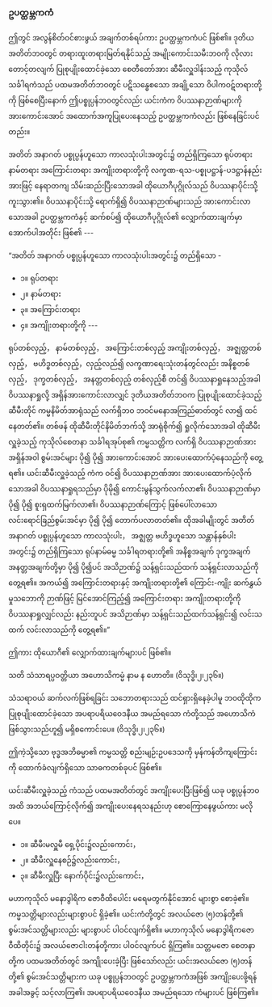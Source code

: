 ### ဥပတ္ထမ္ဘကကံ

ဤတွင် အလွန်စိတ်ဝင်စားဖွယ် အချက်တစ်ရပ်ကား ဥပတ္ထမ္ဘကကံပင် ဖြစ်၏။ 
ဒုတိယအတိတ်ဘဝတွင် တရားထူးတရားမြတ်ရနိုင်သည့် အမျိုးကောင်းသမီးဘဝကို လိုလားတောင့်တလျက် ပြုစုပျိုးထောင်ခဲ့သော စေတီတော်အား ဆီမီးလှူဒါန်းသည့် ကုသိုလ် သင်္ခါရကံသည် ပထမအတိတ်ဘဝတွင် ပဋိသန္ဓေစသော အချို့သော ဝိပါကဝဋ်တရားတို့ကို ဖြစ်စေပြီးနောက် ဤပစ္စုပ္ပန်ဘဝတွင်လည်း ယင်းကံက ဝိပဿနာဉာဏ်များကို အားကောင်းအောင် အထောက်အကူပြုပေးနေသည့် ဥပတ္ထမ္ဘကကံလည်း ဖြစ်နေခြင်းပင်တည်း။

အတိတ် အနာဂတ် ပစ္စုပ္ပန်ဟူသော ကာလသုံးပါးအတွင်း၌ တည်ရှိကြသော ရုပ်တရား နာမ်တရား အကြောင်းတရား အကျိုးတရားတို့ကို လက္ခဏ-ရသ-ပစ္စုပဋ္ဌာန်-ပဒဋ္ဌာန်နည်းအားဖြင့် နေရာတကျ သိမ်းဆည်းပြီးသောအခါ ထိုယောဂီပုဂ္ဂိုလ်သည် ဝိပဿနာပိုင်းသို့ ကူးသွား၏။ 
ဝိပဿနာပိုင်းသို့ ရောက်ရှိ၍ ဝိပဿနာဉာဏ်များသည် အားကောင်းလာသောအခါ ဥပတ္ထမ္ဘကကံနှင့် ဆက်စပ်၍ ထိုယောဂီပုဂ္ဂိုလ်၏ လျှောက်ထားချက်မှာ အောက်ပါအတိုင်း ဖြစ်၏ ---

“အတိတ် အနာဂတ် ပစ္စုပ္ပန်ဟူသော ကာလသုံးပါးအတွင်း၌ တည်ရှိသော -
- ၁။ ရုပ်တရား
- ၂။ နာမ်တရား
- ၃။ အကြောင်းတရား
- ၄။ အကျိုးတရားတို့ကို ---

ရုပ်တစ်လှည့်， နာမ်တစ်လှည့်， အကြောင်းတစ်လှည့် အကျိုးတစ်လှည့်， အဇ္ဈတ္တတစ်လှည့်， ဗဟိဒ္ဓတစ်လှည့်，လှည့်လည်၍ လက္ခဏာရေးသုံးတန်တွင်လည်း အနိစ္စတစ်လှည့်， ဒုက္ခတစ်လှည့်， အနတ္တတစ်လှည့် တစ်လှည့်စီ တင်၍ ဝိပဿနာရှုနေသည့်အခါ ဝိပဿနာရှုလို့ အရှိန်အားကောင်းလာလျှင် ဒုတိယအတိတ်ဘဝက ပြုစုပျိုးထောင်ခဲ့သည့် ဆီမီးတိုင် ကမ္မနိမိတ်အာရုံသည် လက်ရှိဘဝ ဘဝင်မနောအကြည်ဓာတ်တွင် လာ၍ ထင်နေတတ်၏။ 
တစ်ဖန် ထိုဆီမီးတိုင်နိမိတ်ဘက်သို့ အာရုံစိုက်၍ ရှုလိုက်သောအခါ ထိုဆီမီးလှူခဲ့သည့် ကုသိုလ်စေတနာ သင်္ခါရအုပ်စု၏ ကမ္မသတ္တိက လက်ရှိ ဝိပဿနာဉာဏ်အား အရှိန်အဝါ စွမ်းအင်များ ပို၍ ပို၍ အားကောင်းအောင် အားပေးထောက်ပံ့နေသည်ကို တွေ့ရ၏။ 
ယင်းဆီမီးလှူခဲ့သည့် ကံက ဝင်၍ ဝိပဿနာဉာဏ်အား အားပေးထောက်ပံ့လိုက်သောအခါ ဝိပဿနာရှုရသည်မှာ ပိုမို၍ ကောင်းမွန်သွက်လက်လာ၏၊ ဝိပဿနာဉာဏ်မှာ ပို၍ ပို၍ စူးရှထက်မြက်လာ၏၊ ဝိပဿနာဉာဏ်ကြောင့် ဖြစ်ပေါ်လာသော လင်းရောင်ခြည်စွမ်းအင်မှာ ပို၍ ပို၍ တောက်ပလာတတ်၏။ 
ထိုအခါမျိုးတွင် အတိတ် အနာဂတ် ပစ္စုပ္ပန်ဟူသော ကာလသုံးပါး， အဇ္ဈတ္တ ဗဟိဒ္ဓဟူသော သန္တာန်နှစ်ပါးအတွင်း၌ တည်ရှိကြသော ရုပ်နာမ်ဓမ္မ သင်္ခါရတရားတို့၏ အနိစ္စအချက် ဒုက္ခအချက် အနတ္တအချက်တို့မှာ ပို၍ ပို၍ပင် အသိဉာဏ်၌ သန့်ရှင်းသည်ထက် သန့်ရှင်းလာသည်ကို တွေ့ရ၏။ 
အကယ်၍ အကြောင်းတရားနှင့် အကျိုးတရားတို့၏ ကြောင်း-ကျိုး ဆက်နွှယ်မှုသဘောကို ဉာဏ်ဖြင့် မြင်အောင်ကြည့်၍ အကြောင်းတရား အကျိုးတရားတို့ကို ဝိပဿနာရှုလျှင်လည်း နည်းတူပင် အသိဉာဏ်မှာ သန့်ရှင်းသည်ထက်သန့်ရှင်း၍ လင်းသထက် လင်းလာသည်ကို တွေ့ရ၏။”

ဤကား ထိုယောဂီ၏ လျှောက်ထားချက်များပင် ဖြစ်၏။

သတိ သံသာရပ္ပဝတ္တိယာ အဟောသိကမ္မံ နာမ န ဟောတိ။ (ဝိသုဒ္ဓိ၊၂၊၂၃၆။)

သံသရာဝယ် ဆက်လက်ဖြစ်ရခြင်း သဘောတရားသည် ထင်ရှားရှိနေခဲ့ပါမူ ဘဝထိုထိုက ပြုစုပျိုးထောင်ခဲ့သော အပရာပရိယဝေဒနီယ အမည်ရသော ကံတို့သည် အဟောသိကံ ဖြစ်သွားသည်ဟူ၍ မရှိစကောင်းပေ။
(ဝိသုဒ္ဓိ၊၂၊၂၃၆။)

ဤကဲ့သို့သော ဗုဒ္ဓအဘိဓမ္မာ၏ ကမ္မသတ္တိ စည်းမျဉ်းဥပဒေသကို မှန်ကန်တိကျကြောင်းကို ထောက်ခံလျက်ရှိသော သာဓကတစ်ခုပင် ဖြစ်၏။

ယင်းဆီမီးလှူခဲ့သည့် ကံသည် ပထမအတိတ်တွင် အကျိုးပေးပြီးဖြစ်၍ ယခု ပစ္စုပ္ပန်ဘဝအထိ အဘယ်ကြောင့်လိုက်၍ အကျိုးပေးနေရသနည်းဟု စောကြောနေဖွယ်ကား မလိုပေ။

- ၁။ ဆီမီးမလှူမီ ရှေ့ပိုင်း၌လည်းကောင်း，
- ၂။ ဆီမီးလှူနေစဉ်၌လည်းကောင်း，
- ၃။ ဆီမီးလှူပြီး နောက်ပိုင်း၌လည်းကောင်း，

မဟာကုသိုလ် မနောဒွါရိက ဇောဝီထိပေါင်း မရေမတွက်နိုင်အောင် များစွာ စောခဲ့၏။ 
ကမ္မသတ္တိများလည်းများစွာပင် ရှိခဲ့၏။ 
ယင်းကံတို့တွင် အလယ်ဇော (၅)တန်တို့၏ စွမ်းအင်သတ္တိများလည်း များစွာပင် ပါဝင်လျက်ရှိ၏။ 
မဟာကုသိုလ် မနောဒွါရိကဇောဝီထိတိုင်း၌ အလယ်ဇောငါးတန်တို့ကား ပါဝင်လျက်ပင် ရှိကြ၏။ 
သတ္တမဇော စေတနာတို့က ပထမအတိတ်တွင် အကျိုးပေးခဲ့ပြီး ဖြစ်သော်လည်း ယင်းအလယ်ဇော (၅)တန်တို့၏ စွမ်းအင်သတ္တိများက ယခု ပစ္စုပ္ပန်ဘဝတွင် ဥပတ္ထမ္ဘကကံအဖြစ် အကျိုးပေးဖို့ရန် အခါအခွင့် သင့်လာကြ၏၊ အပရာပရိယဝေဒနီယ အမည်ရသော ကံများပင် ဖြစ်ကြ၏။
